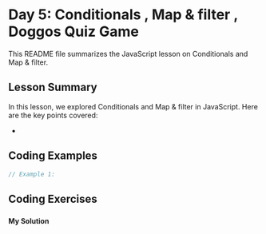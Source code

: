 
# Day 5: Conditionals , Map & filter , Doggos Quiz Game

This README file summarizes the JavaScript lesson on Conditionals and Map & filter. 
## Lesson Summary

In this lesson, we explored Conditionals and Map & filter in JavaScript. Here are the key points covered:

- 
## Coding Examples

```javascript
// Example 1:

```


## Coding Exercises

### []()

#### My Solution


```javascript


```
